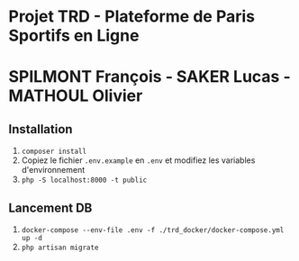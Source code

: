 # Projet TRD - Plateforme de Paris Sportifs en Ligne

# SPILMONT François - SAKER Lucas - MATHOUL Olivier

## Installation

1. `composer install`
1. Copiez le fichier `.env.example` en `.env` et modifiez les variables d'environnement
1. `php -S localhost:8000 -t public`

## Lancement DB

1. `docker-compose --env-file .env -f ./trd_docker/docker-compose.yml up -d`
2. `php artisan migrate`
